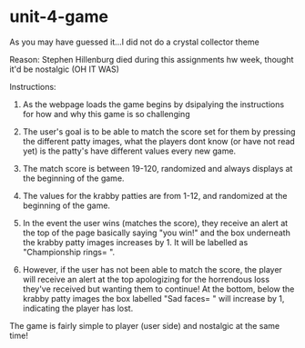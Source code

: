# unit-4-game
As you may have guessed it...I did not do a crystal collector theme

Reason: Stephen Hillenburg died during this assignments hw week, thought it'd be nostalgic (OH IT WAS)

Instructions: 

1. As the webpage loads the game begins by dsipalying the instructions for how and why this game is so challenging

2. The user's goal is to be able to match the score set for them by pressing the different patty images,
what the players dont know (or have not read yet) is the patty's have different values every new game.

3. The match score is between 19-120, randomized and always displays at the beginning of the game.

4. The values for the krabby patties are from 1-12, and randomized at the beginning of the game. 

5. In the event the user wins (matches the score), they receive an alert at the top of the page basically saying
"you win!" and the box underneath the krabby patty images increases by 1. It will be labelled as "Championship rings= ".

6. However, if the user has not been able to match the score, the player will receive an alert at the top apologizing for the 
horrendous loss they've received but wanting them to continue! At the bottom, below the krabby patty images
the box labelled "Sad faces= " will increase by 1, indicating the player has lost. 

The game is fairly simple to player (user side) and nostalgic at the same time!